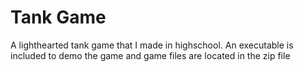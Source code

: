 # Tank Game
  A lighthearted tank game that I made in highschool. An executable is included to demo the game and game files are located in the zip file
